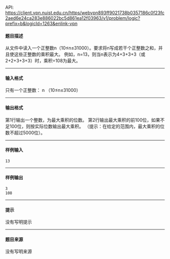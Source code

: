API: https://client.vpn.nuist.edu.cn/https/webvpn893ff9021738b0357186c0f23fc2aed6e24ca283e886022bc5d861ea12f03963/v1/problem/logic?prefix=b&logicId=1263&enlink-vpn

#### 题目描述

从文件中读入一个正整数n（10≤n≤31000）。要求将n写成若干个正整数之和，并且使这些正整数的乘积最大。 例如，n=13，则当n表示为4+3+3+3（或2+2+3+3+3）时，乘积=108为最大。

---

#### 输入格式

只有一个正整数： n （10≤n≤31000）

---

#### 输出格式

第1行输出一个整数，为最大乘积的位数。 第2行输出最大乘积的前100位，如果不足100位，则按实际位数输出最大乘积。 （提示：在给定的范围内，最大乘积的位数不超过5000位）。

---

#### 样例输入
```
13

```

---

#### 样例输出
```
3
108

```

---

#### 提示

没有写明提示

---

#### 题目来源

没有写明来源